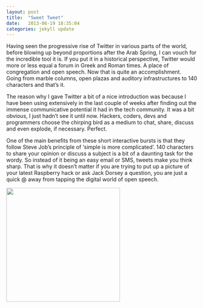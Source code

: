 ```yaml
---
layout: post
title:  "Sweet Tweet"
date:   2013-06-19 18:35:04
categories: jekyll update
---
```

Having seen the progressive rise of Twitter in various parts of the world, before blowing up beyond proportions after the Arab Spring, I can vouch for the incredible tool it is. If you put it in a historical perspective, Twitter would more or less equal a forum in Greek and Roman times. A place of congregation and open speech. Now that is quite an accomplishment. Going from marble columns, open plazas and auditory infrastructures to 140 characters and that’s it.

The reason why I gave Twitter a bit of a nice introduction was because I have been using extensively in the last couple of weeks after finding out the immense communicative potential it had in the tech community. It was a bit obvious, I just hadn’t see it until now. Hackers, coders, devs and programmers choose the chirping bird as a medium to chat, share, discuss and even explode, if necessary. Perfect.

One of the main benefits from these short interactive bursts is that they follow Steve Job’s principle of ‘simple is more complicated’. 140 characters to share your opinion or discuss a subject is a bit of a daunting task for the wordy. So instead of it being an easy email or SMS, tweets make you think sharp. That is why it doesn’t matter if you are trying to put up a picture of your latest Raspberry hack or ask Jack Dorsey a question, you are just a quick @ away from tapping the digital world of open speech.

<img src="http://onlinetwitterguide.com/wp-content/uploads/2012/02/cool-twitter-icons-free1.png" style="height:300px; width:auto;">
